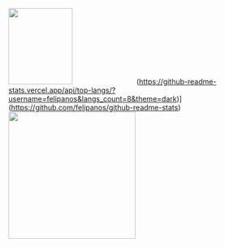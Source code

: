 <img height="150em" width="50%" src="https://camo.githubusercontent.com/abb9cf57e8bffbcda1fe1bec40ec111dfe869f6d360abceb0726706a76699e61/68747470733a2f2f6769746875622d726561646d652d73746174732e76657263656c2e6170702f6170692f746f702d6c616e67732f3f757365726e616d653d616e6472656e65766573266c61796f75743d636f6d70616374266c616e67735f636f756e743d37267468656d653d636861727472657573652d6461726b" data-canonical-src="https://github-readme-stats.vercel.app/api/top-langs/?username=andreneves&amp;layout=compact&amp;langs_count=7&amp;theme=chartreuse-dark" style="max-width: 100%;">(https://github-readme-stats.vercel.app/api/top-langs/?username=felipanos&langs_count=8&theme=dark)](https://github.com/felipanos/github-readme-stats) <img width="250" src="https://images.chesscomfiles.com/uploads/v1/images_users/tiny_mce/SamCopeland/phpuTejFE.gif">
